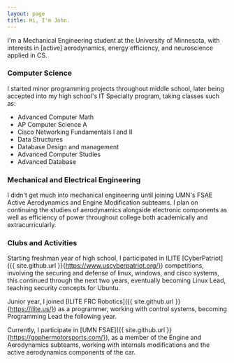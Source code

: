```yaml
---
layout: page
title: Hi, I'm John.
---
```


I'm a Mechanical Engineering student at the University of Minnesota, with interests in [active] aerodynamics, energy efficiency, and neuroscience applied in CS.

### Computer Science

I started minor programming projects throughout middle school, later being accepted into my high school's IT Specialty program, taking classes such as:
- Advanced Computer Math
- AP Computer Science A
- Cisco Networking Fundamentals I and II
- Data Structures
- Database Design and management
- Advanced Computer Studies
- Advanced Database

### Mechanical and Electrical Engineering

I didn't get much into mechanical engineering until joining UMN's FSAE Active Aerodynamics and Engine Modification subteams. I plan on continuing the studies of aerodynamics alongside electronic components as well as efficiency of power throughout college both academically and extracurricularly.

### Clubs and Activities

Starting freshman year of high school, I participated in ILITE [CyberPatriot]({{ site.github.url }}{https://www.uscyberpatriot.org/}) competitions, involving the securing and defense of linux, windows, and cisco systems, this continued through the next two years, eventually becoming Linux Lead, teaching security concepts for Ubuntu.

Junior year, I joined [ILITE FRC Robotics]({{ site.github.url }}{https://ilite.us/}) as a programmer, working with control systems, becoming Programming Lead the following year.

Currently, I participate in [UMN FSAE]({{ site.github.url }}{https://gophermotorsports.com/}), as a member of the Engine and Aerodynamics subteams, working with internals modifications and the active aerodynamics components of the car.
